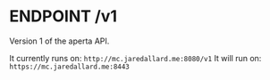 # ENDPOINT /v1

Version 1 of the aperta API.

It currently runs on: `http://mc.jaredallard.me:8080/v1`
It will run on: `https://mc.jaredallard.me:8443`
